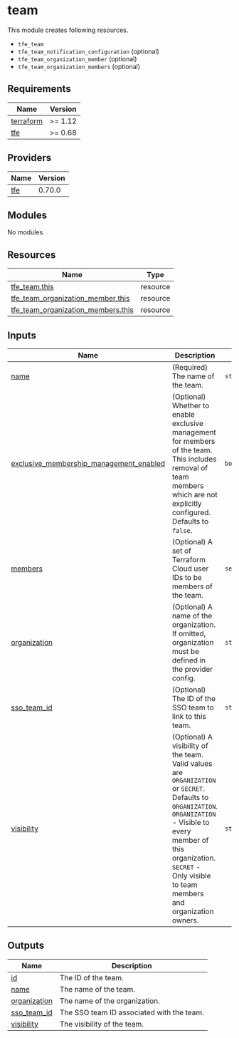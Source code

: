 # team

This module creates following resources.

- `tfe_team`
- `tfe_team_notification_configuration` (optional)
- `tfe_team_organization_member` (optional)
- `tfe_team_organization_members` (optional)

<!-- BEGIN_TF_DOCS -->
## Requirements

| Name | Version |
|------|---------|
| <a name="requirement_terraform"></a> [terraform](#requirement\_terraform) | >= 1.12 |
| <a name="requirement_tfe"></a> [tfe](#requirement\_tfe) | >= 0.68 |

## Providers

| Name | Version |
|------|---------|
| <a name="provider_tfe"></a> [tfe](#provider\_tfe) | 0.70.0 |

## Modules

No modules.

## Resources

| Name | Type |
|------|------|
| [tfe_team.this](https://registry.terraform.io/providers/hashicorp/tfe/latest/docs/resources/team) | resource |
| [tfe_team_organization_member.this](https://registry.terraform.io/providers/hashicorp/tfe/latest/docs/resources/team_organization_member) | resource |
| [tfe_team_organization_members.this](https://registry.terraform.io/providers/hashicorp/tfe/latest/docs/resources/team_organization_members) | resource |

## Inputs

| Name | Description | Type | Default | Required |
|------|-------------|------|---------|:--------:|
| <a name="input_name"></a> [name](#input\_name) | (Required) The name of the team. | `string` | n/a | yes |
| <a name="input_exclusive_membership_management_enabled"></a> [exclusive\_membership\_management\_enabled](#input\_exclusive\_membership\_management\_enabled) | (Optional) Whether to enable exclusive management for members of the team. This includes removal of team members which are not explicitly configured. Defaults to `false`. | `bool` | `false` | no |
| <a name="input_members"></a> [members](#input\_members) | (Optional) A set of Terraform Cloud user IDs to be members of the team. | `set(string)` | `[]` | no |
| <a name="input_organization"></a> [organization](#input\_organization) | (Optional) A name of the organization. If omitted, organization must be defined in the provider config. | `string` | `null` | no |
| <a name="input_sso_team_id"></a> [sso\_team\_id](#input\_sso\_team\_id) | (Optional) The ID of the SSO team to link to this team. | `string` | `null` | no |
| <a name="input_visibility"></a> [visibility](#input\_visibility) | (Optional) A visibility of the team. Valid values are `ORGANIZATION` or `SECRET`. Defaults to `ORGANIZATION`.<br/>    `ORGANIZATION` - Visible to every member of this organization.<br/>    `SECRET` - Only visible to team members and organization owners. | `string` | `"ORGANIZATION"` | no |

## Outputs

| Name | Description |
|------|-------------|
| <a name="output_id"></a> [id](#output\_id) | The ID of the team. |
| <a name="output_name"></a> [name](#output\_name) | The name of the team. |
| <a name="output_organization"></a> [organization](#output\_organization) | The name of the organization. |
| <a name="output_sso_team_id"></a> [sso\_team\_id](#output\_sso\_team\_id) | The SSO team ID associated with the team. |
| <a name="output_visibility"></a> [visibility](#output\_visibility) | The visibility of the team. |
<!-- END_TF_DOCS -->
